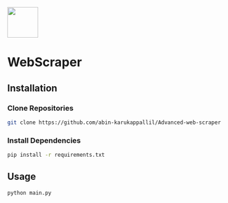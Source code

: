 [<img src="https://github.com/user-attachments/assets/0ae5661c-f57d-4c9e-aeea-e938edcd815d  " width="70"/>](web.png)
 # WebScraper

## Installation

### Clone Repositories

``` bash 
git clone https://github.com/abin-karukappallil/Advanced-web-scraper
```
### Install Dependencies

``` bash
pip install -r requirements.txt
```

## Usage

``` bash
python main.py
```
